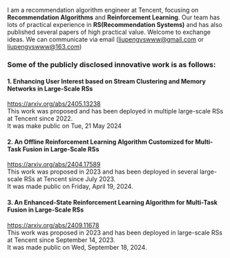 I am a recommendation algorithm engineer at Tencent, focusing on **Recommendation Algorithms** and **Reinforcement Learning**. Our team has lots of practical experience in **RS(Recommendation Systems)** and has also published several papers of high practical value. Welcome to exchange ideas. We can communicate via email (liupengvswww@gmail.com or liupengvswww@163.com)

### Some of the publicly disclosed innovative work is as follows:

#### 1. Enhancing User Interest based on Stream Clustering and Memory Networks in Large-Scale RSs </br>
https://arxiv.org/abs/2405.13238 </br>
This work was proposed and has been deployed in multiple large-scale RSs at Tencent since 2022. </br>
It was make public on Tue, 21 May 2024 </br>

#### 2. An Offline Reinforcement Learning Algorithm Customized for Multi-Task Fusion in Large-Scale RSs </br>
https://arxiv.org/abs/2404.17589 </br>
This work was proposed in 2023 and has been deployed in several large-scale RSs at Tencent since July 2023. </br>
It was made public on Friday, April 19, 2024. </br>

#### 3. An Enhanced-State Reinforcement Learning Algorithm for Multi-Task Fusion in Large-Scale RSs </br>
https://arxiv.org/abs/2409.11678 </br>
This work was proposed in 2023 and has been deployed in large-scale RSs at Tencent since September 14, 2023. </br>
It was made public on Wed, September 18, 2024. </br>



